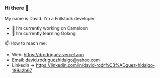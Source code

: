 ### Hi there 👋

My name is David. I'm a Fullstack developer. 

- 🔭 I’m currently working on Camaloon
- 🌱 I’m currently learning Golang

📫 How to reach me: 

 - Web: https://drodriguez.vercel.app
 - Email: david.rodriguezhidalgo@yahoo.com
 - Linkedin -> https://linkedin.com/in/david-rodr%C3%ADguez-hidalgo-189a2b67
